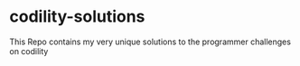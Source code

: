 # codility-solutions

This Repo contains my very unique solutions to the programmer challenges on codility
